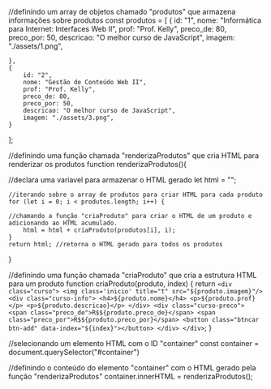 //definindo um array de objetos chamado "produtos" que armazena informações sobre produtos
const produtos = [
    {
        id: "1",
        nome: "Informática para Internet: Interfaces Web II",
        prof: "Prof. Kelly",
        preco_de: 80,
        preco_por: 50,
        descricao: "O melhor curso de JavaScript",
        imagem: "./assets/1.png",

    },
    {
        id: "2",
        nome: "Gestão de Conteúdo Web II",
        prof: "Prof. Kelly",
        preco_de: 80,
        preco_por: 50,
        descricao: "O melhor curso de JavaScript",
        imagem: "./assets/3.png",
    }
];

//definindo uma função chamada "renderizaProdutos" que cria HTML para renderizar os produtos
function renderizaProdutos(){

//declara uma variavel para armazenar o HTML gerado
    let html = "";
    
    //iterando sobre o array de produtos para criar HTML para cada produto
    for (let i = 0; i < produtos.length; i++) {
    
    //chamando a função "criaProduto" para criar o HTML de um produto e adicionando ao HTML acumulado.
        html = html + criaProduto(produtos[i], i);
    }
    return html; //retorna o HTML gerado para todos os produtos
}

 //definindo uma função chamada "criaProduto" que cria a estrutura HTML para um produto
function criaProduto(produto, index) {
    return `
    <div class="curso">
        <img class='inicio' title="t" src="${produto.imagem}"/>
        <div class="curso-info">
            <h4>${produto.nome}</h4>
            <p>${produto.prof}</p>
            <p>${produto.descricao}</p>
        </div>
        <div class="curso-preco">
            <span class="preco_de">R$${produto.preco_de}</span>
            <span class="preco_por">R$${produto.preco_por}</span>
            <button class="btncar btn-add" data-index="${index}"></button>
        </div>
    </div>
    `;
}

//selecionando um elemento HTML com o ID "container"
const container = document.querySelector("#container")

//definindo o conteúdo do elemento "container" com o HTML gerado pela função "renderizaProdutos"
container.innerHTML = renderizaProdutos();
